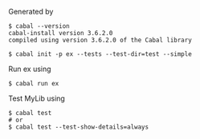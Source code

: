 Generated by

```shell
$ cabal --version
cabal-install version 3.6.2.0
compiled using version 3.6.2.0 of the Cabal library 

$ cabal init -p ex --tests --test-dir=test --simple
```

Run ex using
```shell
$ cabal run ex
```

Test MyLib using
```shell
$ cabal test
# or
$ cabal test --test-show-details=always
```

